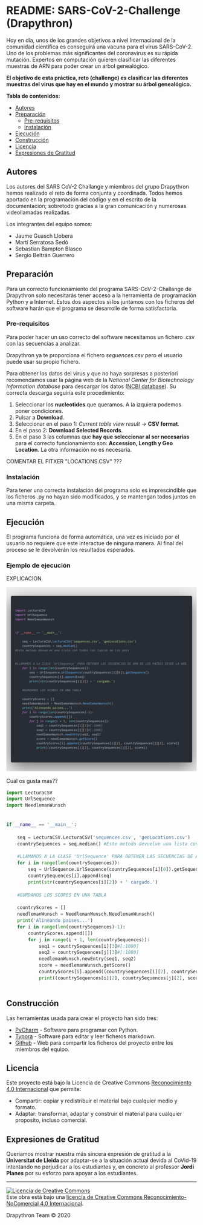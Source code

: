 # README: SARS-CoV-2-Challenge (Drapythron)

Hoy en día, unos de los grandes objetivos a nivel internacional de la comunidad científica es conseguirá una vacuna para el virus SARS-CoV-2. Uno de los problemas más significantes del coronavirus es su rápida mutación. Expertos en computación quieren clasificar las diferentes muestras de ARN para poder crear un árbol genealógico.

**El objetivo de esta práctica, reto (challenge) es clasificar las diferentes muestras del virus que hay en el mundo y mostrar su árbol genealógico.**

**Tabla de contenidos:**

- [Autores](#Autores)
- [Preparación](#Preparación)
  - [Pre-requisitos](#Pre-requisitos)
  - [Instalación](#Instalación)
- [Ejecución](#Ejecución)
- [Construcción](#Construcción)
- [Licencia](#Licencia)
- [Expresiones de Gratitud](#Expresiones-de-Gratitud)


## Autores  

Los autores del SARS CoV-2 Challange y miembros del grupo Drapythron hemos realizado el reto de forma conjunta y coordinada. Todos hemos aportado en la programación del código y en el escrito de la documentación; sobretodo gracias a la gran comunicación y numerosas videollamadas realizadas. 

Los integrantes del equipo somos:

- Jaume Guasch Llobera
- Martí Serratosa Sedó
- Sebastian Bampton Blasco
- Sergio Beltrán Guerrero

## Preparación

Para un correcto funcionamiento del programa SARS-CoV-2-Challange de Drapythron solo necesitarás tener  acceso a la herramienta de programación Python y a Internet. Estos dos aspectos si los juntamos con los ficheros del software harán que el programa se desarrolle de forma satisfactoria.

### Pre-requisitos

Para poder hacer un uso correcto del software necesitamos un fichero .csv con las secuencias a analizar.

Drapythron ya te proporciona el fichero *sequences.csv* pero el usuario puede usar su propio fichero. 

Para obtener los datos del virus y que no haya sorpresas a posteriori recomendamos usar la página web de la *National Center for Biotechnology Information database* para descargar los datos ([NCBI database](https://www.ncbi.nlm.nih.gov/labs/virus/vssi/#/virus?VirusLineage_ss=Severeacuterespiratorysyndromecoronavirus2(SARS-CoV-2),taxid:2697049&SeqType_s=Nucleotide "National Center for Biotechnology Information database")). Su correcta descarga seguiría este procedimiento:

1. Seleccionar los **nucleotides** que queramos. A la izquiera podemos poner condiciones.
2. Pulsar a **Download**.
3. Seleccionar en el paso 1: *Current table view result* → **CSV format**.
4. En el paso 2: **Download Selected Records**.
5. En el paso 3 las columnas que **hay que seleccionar al ser necesarias** para el correcto funcionamiento son: **Accession, Length y Geo Location**. La otra información no es necesaria.

COMENTAR EL FITXER "LOCATIONS.CSV" ???

### Instalación

Para tener una correcta instalación del programa solo es imprescindible que los ficheros .py no hayan sido modificados, y se mantengan todos juntos en una misma carpeta.

## Ejecución

El programa funciona de forma automática, una vez es iniciado por el usuario no requiere que este interactue de ninguna manera. Al final del proceso se le devolverán los resultados esperados.

### Ejemplo de ejecución

EXPLICACION

![Code](code.png)

Cual os gusta mas??

```python
import LecturaCSV
import UrlSequence
import NeedlemanWunsch


if __name__ == '__main__':

    seq = LecturaCSV.LecturaCSV('sequences.csv', 'geoLocations.csv')
    countrySequences = seq.median() #Este metodo devuelve una lista con todas las tuplas de los país

    #LLAMAMOS A LA CLASE 'UrlSequence' PARA OBTENER LAS SECUENCIAS DE ARN DE LOS PAÍSES DESDE LA WEB
    for i in range(len(countrySequences)):
        seq = UrlSequence.UrlSequence(countrySequences[i][0]).getSequence()
        countrySequences[i].append(seq)
        print(str(countrySequences[i][2]) + ' cargado.')

    #GURDAMOS LOS SCORES EN UNA TABLA

    countryScores = []
    needlemanWunsch = NeedlemanWunsch.NeedlemanWunsch()
    print('Alineando paises...')
    for i in range(len(countrySequences)-1):
        countryScores.append([])
        for j in range(i + 1, len(countrySequences)):
            seq1 = countrySequences[i][3]#[:1000]
            seq2 = countrySequences[j][3]#[:1000]
            needlemanWunsch.newEntry(seq1, seq2)
            score = needlemanWunsch.getScore()
            countryScores[i].append((countrySequences[i][2], countrySequences[j][2], score))
            print((countrySequences[i][2], countrySequences[j][2], score))
            
```

## Construcción

Las herramientas usada para crear el proyecto han sido tres:

* [PyCharm](https://www.jetbrains.com/pycharm/ "PyCharm: Python tool") - Software para programar con Python.
* [Typora](https://typora.io/ "Typora: markdown editor") - Software para editar y leer ficheros markdown.
* [Github](https://github.com/ "Github: web de desarrollo colaborativo") - Web para compartir los ficheros del proyecto entre los miembros del equipo.

## Licencia

Este proyecto está bajo la Licencia de Creative Commons [Reconocimiento 4.0 Internacional](http://creativecommons.org/licenses/by/4.0/) que permite:

* Compartir: copiar y redistribuir el material bajo cualquier medio y formato.
* Adaptar: transformar, adaptar y construir el material para cualquier proposito, incluso comercial.

## Expresiones de Gratitud

Queriamos mostrar nuestra más sincera expresión de gratitud a la **Universitat de Lleida** por adaptar-se a la situación actual devida al CoVid-19 intentando no perjudicar a los estudiantes y, en concreto al professor **Jordi Planes** por su esforzo para apoyar a los estudiantes.

---
<a rel="license" href="http://creativecommons.org/licenses/by-nc/4.0/"><img alt="Licencia de Creative Commons" style="border-width:0" src="https://i.creativecommons.org/l/by-nc/4.0/88x31.png" /></a><br />Este obra está bajo una <a rel="license" href="http://creativecommons.org/licenses/by-nc/4.0/">licencia de Creative Commons Reconocimiento-NoComercial 4.0 Internacional</a>.

Drapythron Team © 2020

